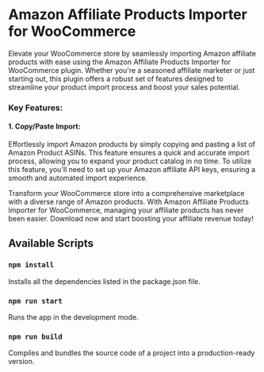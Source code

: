 # Amazon Affiliate Products Importer for WooCommerce
Elevate your WooCommerce store by seamlessly importing Amazon affiliate products with ease using the Amazon Affiliate Products Importer for WooCommerce plugin. Whether you're a seasoned affiliate marketer or just starting out, this plugin offers a robust set of features designed to streamline your product import process and boost your sales potential.

### Key Features:

#### 1. Copy/Paste Import:
 Effortlessly import Amazon products by simply copying and pasting a list of Amazon Product ASINs. This feature ensures a quick and accurate import process, allowing you to expand your product catalog in no time. To utilize this feature, you'll need to set up your Amazon affiliate API keys, ensuring a smooth and automated import experience.

Transform your WooCommerce store into a comprehensive marketplace with a diverse range of Amazon products. With Amazon Affiliate Products Importer for WooCommerce, managing your affiliate products has never been easier. Download now and start boosting your affiliate revenue today!

## Available Scripts
### `npm install`
Installs all the dependencies listed in the package.json file.

### `npm run start`
Runs the app in the development mode.

### `npm run build`
Compiles and bundles the source code of a project into a production-ready version.


